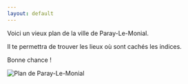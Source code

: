 ```yaml
---
layout: default
---
```


Voici un vieux plan de la ville de Paray-Le-Monial.

Il te permettra de trouver les lieux où sont cachés les indices.

Bonne chance !

![Plan de Paray-Le-Monial](assets/images/map.png)